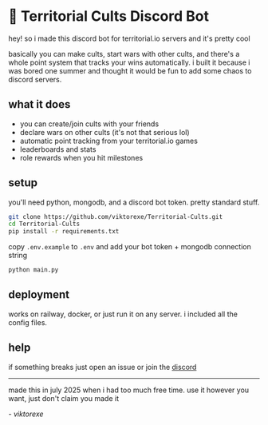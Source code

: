 # 🏰 Territorial Cults Discord Bot

hey! so i made this discord bot for territorial.io servers and it's pretty cool

basically you can make cults, start wars with other cults, and there's a whole point system that tracks your wins automatically. i built it because i was bored one summer and thought it would be fun to add some chaos to discord servers.

## what it does

- you can create/join cults with your friends
- declare wars on other cults (it's not that serious lol)
- automatic point tracking from your territorial.io games
- leaderboards and stats
- role rewards when you hit milestones

## setup

you'll need python, mongodb, and a discord bot token. pretty standard stuff.

```bash
git clone https://github.com/viktorexe/Territorial-Cults.git
cd Territorial-Cults
pip install -r requirements.txt
```

copy `.env.example` to `.env` and add your bot token + mongodb connection string

```bash
python main.py
```

## deployment

works on railway, docker, or just run it on any server. i included all the config files.

## help

if something breaks just open an issue or join the [discord](https://discord.gg/HvF5QnqtHN)

---

made this in july 2025 when i had too much free time. use it however you want, just don't claim you made it

*- viktorexe*
